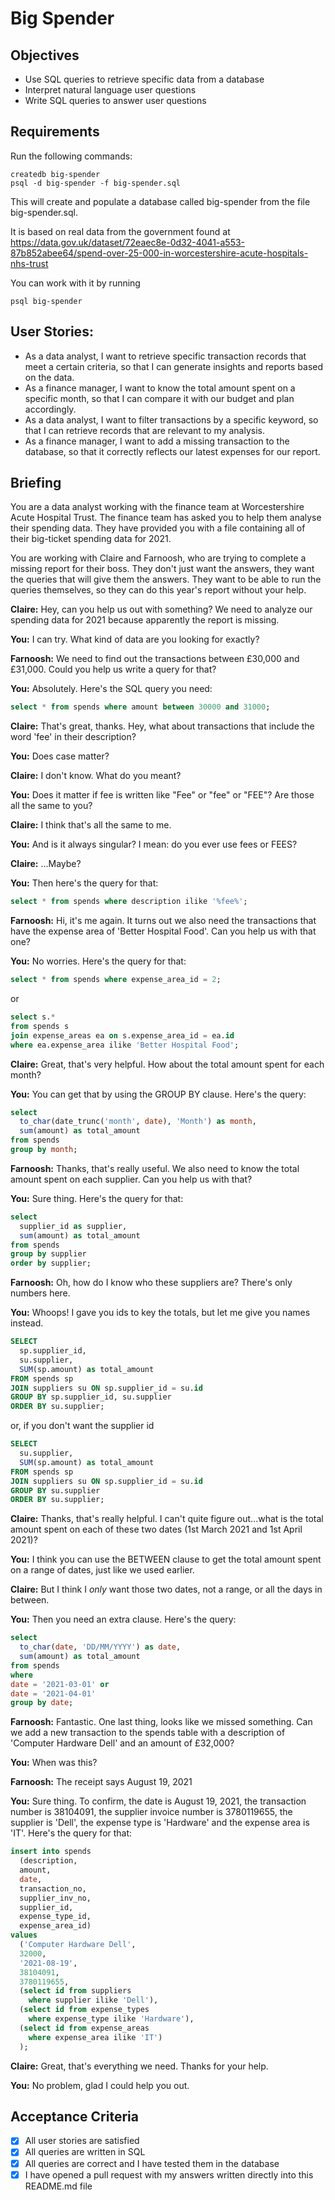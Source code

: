 # Big Spender

## Objectives

- Use SQL queries to retrieve specific data from a database
- Interpret natural language user questions
- Write SQL queries to answer user questions

## Requirements

Run the following commands:

```
createdb big-spender
psql -d big-spender -f big-spender.sql
```

This will create and populate a database called big-spender from the file big-spender.sql.

It is based on real data from the government found at
https://data.gov.uk/dataset/72eaec8e-0d32-4041-a553-87b852abee64/spend-over-25-000-in-worcestershire-acute-hospitals-nhs-trust

You can work with it by running

```
psql big-spender
```

## User Stories:

- As a data analyst, I want to retrieve specific transaction records that meet a certain criteria, so that I can generate insights and reports based on the data.
- As a finance manager, I want to know the total amount spent on a specific month, so that I can compare it with our budget and plan accordingly.
- As a data analyst, I want to filter transactions by a specific keyword, so that I can retrieve records that are relevant to my analysis.
- As a finance manager, I want to add a missing transaction to the database, so that it correctly reflects our latest expenses for our report.

## Briefing

You are a data analyst working with the finance team at Worcestershire Acute Hospital Trust. The finance team has asked you to help them analyse their spending data. They have provided you with a file containing all of their big-ticket spending data for 2021.

You are working with Claire and Farnoosh, who are trying to complete a missing report for their boss. They don't just want the answers, they want the queries that will give them the answers. They want to be able to run the queries themselves, so they can do this year's report without your help.

**Claire:** Hey, can you help us out with something? We need to analyze our spending data for 2021 because apparently the report is missing.

**You:** I can try. What kind of data are you looking for exactly?

**Farnoosh:** We need to find out the transactions between £30,000 and £31,000. Could you help us write a query for that?

**You:** Absolutely. Here's the SQL query you need:

```sql
select * from spends where amount between 30000 and 31000;
```

**Claire:** That's great, thanks. Hey, what about transactions that include the word 'fee' in their description?

**You:** Does case matter?

**Claire:** I don't know. What do you meant?

**You:** Does it matter if fee is written like "Fee" or "fee" or "FEE"? Are those all the same to you?

**Claire:** I think that's all the same to me.

**You:** And is it always singular? I mean: do you ever use fees or FEES?

**Claire:** ...Maybe?

**You:** Then here's the query for that:

```sql
select * from spends where description ilike '%fee%';
```

**Farnoosh:** Hi, it's me again. It turns out we also need the transactions that have the expense area of 'Better Hospital Food'. Can you help us with that one?

**You:** No worries. Here's the query for that:

```sql
select * from spends where expense_area_id = 2;
```

or

```sql
select s.*
from spends s
join expense_areas ea on s.expense_area_id = ea.id
where ea.expense_area ilike 'Better Hospital Food';
```

**Claire:** Great, that's very helpful. How about the total amount spent for each month?

**You:** You can get that by using the GROUP BY clause. Here's the query:

```sql
select
  to_char(date_trunc('month', date), 'Month') as month,
  sum(amount) as total_amount
from spends
group by month;
```

**Farnoosh:** Thanks, that's really useful. We also need to know the total amount spent on each supplier. Can you help us with that?

**You:** Sure thing. Here's the query for that:

```sql
select
  supplier_id as supplier,
  sum(amount) as total_amount
from spends
group by supplier 
order by supplier;
```

**Farnoosh:** Oh, how do I know who these suppliers are? There's only numbers here.

**You:** Whoops! I gave you ids to key the totals, but let me give you names instead.

```sql
SELECT
  sp.supplier_id,
  su.supplier,
  SUM(sp.amount) as total_amount
FROM spends sp
JOIN suppliers su ON sp.supplier_id = su.id
GROUP BY sp.supplier_id, su.supplier
ORDER BY su.supplier;
```

or, if you don't want the supplier id

```sql
SELECT
  su.supplier,
  SUM(sp.amount) as total_amount
FROM spends sp
JOIN suppliers su ON sp.supplier_id = su.id
GROUP BY su.supplier
ORDER BY su.supplier;
```

**Claire:** Thanks, that's really helpful. I can't quite figure out...what is the total amount spent on each of these two dates (1st March 2021 and 1st April 2021)?

**You:** I think you can use the BETWEEN clause to get the total amount spent on a range of dates, just like we used earlier.

**Claire:** But I think I _only_ want those two dates, not a range, or all the days in between.

**You:** Then you need an extra clause. Here's the query:

```sql
select
  to_char(date, 'DD/MM/YYYY') as date,
  sum(amount) as total_amount
from spends
where
date = '2021-03-01' or
date = '2021-04-01'
group by date;
```

**Farnoosh:** Fantastic. One last thing, looks like we missed something. Can we add a new transaction to the spends table with a description of 'Computer Hardware Dell' and an amount of £32,000?

**You:** When was this?

**Farnoosh:** The receipt says August 19, 2021

**You:** Sure thing. To confirm, the date is August 19, 2021, the transaction number is 38104091, the supplier invoice number is 3780119655, the supplier is 'Dell', the expense type is 'Hardware' and the expense area is 'IT'. Here's the query for that:

```sql
insert into spends
  (description,
  amount,
  date,
  transaction_no,
  supplier_inv_no,
  supplier_id,
  expense_type_id,
  expense_area_id)
values
  ('Computer Hardware Dell',
  32000,
  '2021-08-19',
  38104091,
  3780119655,
  (select id from suppliers
    where supplier ilike 'Dell'),
  (select id from expense_types
    where expense_type ilike 'Hardware'),
  (select id from expense_areas
    where expense_area ilike 'IT')
  );
```

**Claire:** Great, that's everything we need. Thanks for your help.

**You:** No problem, glad I could help you out.

## Acceptance Criteria

- [x] All user stories are satisfied
- [x] All queries are written in SQL
- [x] All queries are correct and I have tested them in the database
- [x] I have opened a pull request with my answers written directly into this README.md file
